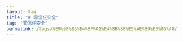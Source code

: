 ```yaml
---
layout: tag
title: "# 零信任安全"
tag: "零信任安全"
permalink: /tags/%E9%9B%B6%E4%BF%A1%E4%BB%BB%E5%AE%89%E5%85%A8/
---
```

